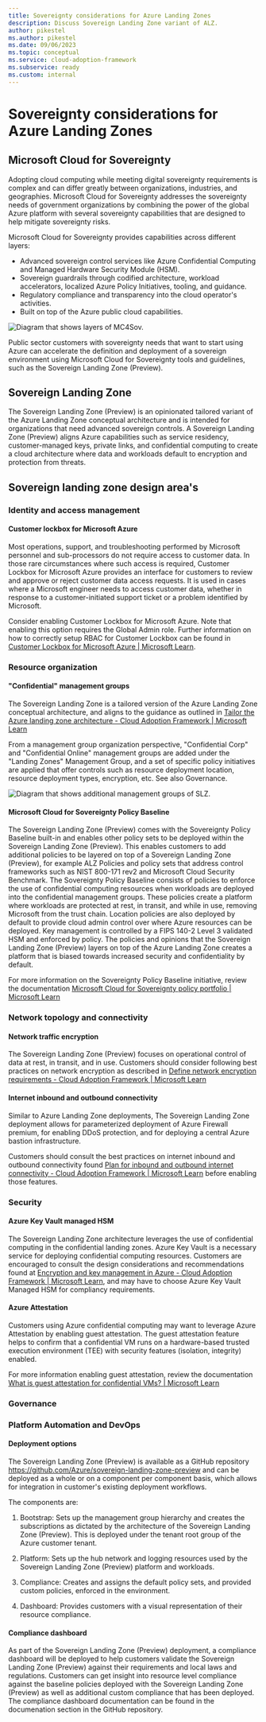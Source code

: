 ```yaml
---
title: Sovereignty considerations for Azure Landing Zones
description: Discuss Sovereign Landing Zone variant of ALZ.
author: pikestel
ms.author: pikestel
ms.date: 09/06/2023
ms.topic: conceptual
ms.service: cloud-adoption-framework
ms.subservice: ready
ms.custom: internal
---
```

# Sovereignty considerations for Azure Landing Zones

## Microsoft Cloud for Sovereignty

Adopting cloud computing while meeting digital sovereignty requirements is complex and can differ greatly between organizations, industries, and geographies. Microsoft Cloud for Sovereignty addresses the sovereignty needs of government organizations by combining the power of the global Azure platform with several sovereignty capabilities that are designed to help mitigate sovereignty risks.

Microsoft Cloud for Sovereignty provides capabilities across different layers:

* Advanced sovereign control services like Azure Confidential Computing and Managed Hardware Security Module (HSM).
* Sovereign guardrails through codified architecture, workload accelerators, localized Azure Policy Initiatives, tooling, and guidance.
* Regulatory compliance and transparency into the cloud operator\'s activities.
* Built on top of the Azure public cloud capabilities.

![Diagram that shows layers of MC4Sov.](./media/sovereign-landing-zone/sov-capabilities.png)

Public sector customers with sovereignty needs that want to start using Azure can accelerate the definition and deployment of a sovereign environment using Microsoft Cloud for Sovereignty tools and guidelines, such as the Sovereign Landing Zone (Preview).

## Sovereign Landing Zone

The Sovereign Landing Zone (Preview) is an opinionated tailored variant of the Azure Landing Zone conceptual architecture and is intended for organizations that need advanced sovereign controls. A Sovereign Landing Zone (Preview) aligns Azure capabilities such as service residency, customer-managed keys, private links, and confidential computing to create a cloud architecture where data and workloads default to encryption and protection from threats.

## Sovereign landing zone design area's

### Identity and access management

#### Customer lockbox for Microsoft Azure

Most operations, support, and troubleshooting performed by Microsoft personnel and sub-processors do not require access to customer data. In those rare circumstances where such access is required, Customer Lockbox for Microsoft Azure provides an interface for customers to review and approve or reject customer data access requests. It is used in cases where a Microsoft engineer needs to access customer data, whether in response to a customer-initiated support ticket or a problem identified by Microsoft.

Consider enabling Customer Lockbox for Microsoft Azure. Note that enabling this option requires the Global Admin role. Further information on how to correctly setup RBAC for Customer Lockbox can be found in [Customer Lockbox for Microsoft Azure \| Microsoft Learn](https://learn.microsoft.com/en-us/azure/security/fundamentals/customer-lockbox-overview).

### Resource organization

#### "Confidential" management groups

The Sovereign Landing Zone is a tailored version of the Azure Landing Zone conceptual architecture, and aligns to the guidance as outlined in [Tailor the Azure landing zone architecture - Cloud Adoption Framework \| Microsoft Learn](https://learn.microsoft.com/en-gb/azure/cloud-adoption-framework/ready/landing-zone/tailoring-alz)

From a management group organization perspective, "Confidential Corp" and "Confidential Online" management groups are added under the "Landing Zones" Management Group, and a set of specific policy initiatives are applied that offer controls such as resource deployment location, resource deployment types, encryption, etc. See also Governance.

![Diagram that shows additional management groups of SLZ.](./media/sovereign-landing-zone/sub-organization-slz.png)

#### Microsoft Cloud for Sovereignty Policy Baseline

The Sovereign Landing Zone (Preview) comes with the Sovereignty Policy Baseline built-in and enables other policy sets to be deployed within the Sovereign Landing Zone (Preview). This enables customers to add additional policies to be layered on top of a Sovereign Landing Zone (Preview), for example ALZ Policies and policy sets that address control frameworks such as NIST 800-171 rev2 and Microsoft Cloud Security Benchmark. The Sovereignty Policy Baseline consists of policies to enforce the use of confidential computing resources when workloads are deployed into the confidential management groups. These policies create a platform where workloads are protected at rest, in transit, and while in use, removing Microsoft from the trust chain. Location policies are also deployed by default to provide cloud admin control over where Azure resources can be deployed. Key management is controlled by a FIPS 140-2 Level 3 validated HSM and enforced by policy. The policies and opinions that the Sovereign Landing Zone (Preview) layers on top of the Azure Landing Zone creates a platform that is biased towards increased security and confidentiality by default.

For more information on the Sovereignty Policy Baseline initiative, review the documentation [Microsoft Cloud for Sovereignty policy portfolio \| Microsoft Learn](https://learn.microsoft.com/en-us/industry/sovereignty/policy-portfolio-baseline)

### Network topology and connectivity

#### Network traffic encryption

The Sovereign Landing Zone (Preview) focuses on operational control of data at rest, in transit, and in use. Customers should consider following best practices on network encryption as described in [Define network encryption requirements - Cloud Adoption Framework \| Microsoft Learn](https://learn.microsoft.com/en-us/azure/cloud-adoption-framework/ready/azure-best-practices/define-network-encryption-requirements)

#### Internet inbound and outbound connectivity

Similar to Azure Landing Zone deployments, The Sovereign Landing Zone deployment allows for parameterized deployment of Azure Firewall premium, for enabling DDoS protection, and for deploying a central Azure bastion infrastructure.

Customers should consult the best practices on internet inbound and outbound connectivity found [Plan for inbound and outbound internet connectivity - Cloud Adoption Framework \| Microsoft Learn](https://learn.microsoft.com/en-us/azure/cloud-adoption-framework/ready/azure-best-practices/plan-for-inbound-and-outbound-internet-connectivity) before enabling those features.

### Security

#### Azure Key Vault managed HSM

The Sovereign Landing Zone architecture leverages the use of confidential computing in the confidential landing zones. Azure Key Vault is a necessary service for deploying confidential computing resources. Customers are encouraged to consult the design considerations and recommendations found at [Encryption and key management in Azure - Cloud Adoption Framework \| Microsoft Learn](https://learn.microsoft.com/en-us/azure/cloud-adoption-framework/ready/landing-zone/design-area/encryption-and-keys), and may have to choose Azure Key Vault Managed HSM for compliancy requirements.

#### Azure Attestation

Customers using Azure confidential computing may want to leverage Azure Attestation by enabling guest attestation. The guest attestation feature helps to confirm that a confidential VM runs on a hardware-based trusted execution environment (TEE) with security features (isolation, integrity) enabled.

For more information enabling guest attestation, review the documentation [What is guest attestation for confidential VMs? \|  Microsoft Learn](https://learn.microsoft.com/en-us/azure/confidential-computing/guest-attestation-confidential-vms)

### Governance

### Platform Automation and DevOps

#### Deployment options

The Sovereign Landing Zone (Preview) is available as a GitHub repository <https://github.com/Azure/sovereign-landing-zone-preview> and can be deployed as a whole or on a component per component basis, which allows for integration in customer's existing deployment workflows.

The components are:

1. Bootstrap: Sets up the management group hierarchy and creates the subscriptions as dictated by the architecture of the Sovereign Landing Zone (Preview). This is deployed under the tenant root group of the Azure customer tenant.

2. Platform: Sets up the hub network and logging resources used by the Sovereign Landing Zone (Preview) platform and workloads.

3. Compliance: Creates and assigns the default policy sets, and provided custom policies, enforced in the environment.

4. Dashboard: Provides customers with a visual representation of their resource compliance.

#### Compliance dashboard

As part of the Sovereign Landing Zone (Preview) deployment, a compliance dashboard will be deployed to help customers validate the Sovereign Landing Zone (Preview) against their requirements and local laws and regulations. Customers can get insight into resource level compliance against the baseline policies deployed with the Sovereign Landing Zone (Preview) as well as additional custom compliance that has been deployed. The compliance dashboard documentation can be found in the documenation section in the GitHub repository.